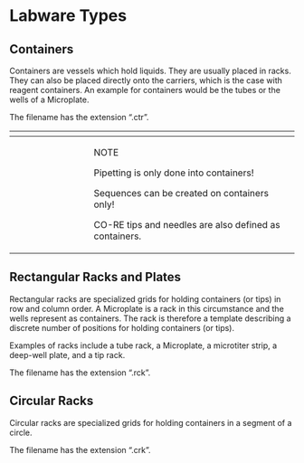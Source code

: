 # Labware Types

## Containers

Containers are vessels which hold liquids. They are usually placed in racks. They can also be placed directly onto the carriers, which is the case with reagent containers. An example for containers would be the tubes or the wells of a Microplate.

The filename has the extension “.ctr”.

<table data-header-hidden><thead><tr><th width="125"></th><th></th></tr></thead><tbody><tr><td><img src="../../../.gitbook/manual-images/assets/image (1) (1) (1).png" alt="" data-size="original"></td><td><p>NOTE</p><p>Pipetting is only done into containers! </p><p>Sequences can be created on containers only! </p><p>CO-RE tips and needles are also defined as containers.</p></td></tr></tbody></table>



## Rectangular Racks and Plates

Rectangular racks are specialized grids for holding containers (or tips) in row and column order. A Microplate is a rack in this circumstance and the wells represent as containers. The rack is therefore a template describing a discrete number of positions for holding containers (or tips).&#x20;

Examples of racks include a tube rack, a Microplate, a microtiter strip, a deep-well plate, and a tip rack.&#x20;

The filename has the extension “.rck”.&#x20;



## Circular Racks&#x20;

Circular racks are specialized grids for holding containers in a segment of a circle.&#x20;

The filename has the extension “.crk”.



